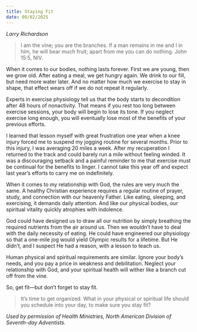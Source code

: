 ```yaml
---
title: Staying Fit
date: 08/02/2025
---
```


_Larry Richardson_

> <p></p>
> I am the vine; you are the branches. If a man remains in me and I in him, he will bear much fruit; apart from me you can do nothing. John 15:5, NIV.

When it comes to our bodies, nothing lasts forever. First we are young, then we grow old. After eating a meal, we get hungry again. We drink to our fill, but need more water later. And no matter how much we exercise to stay in shape, that effect wears off if we do not repeat it regularly.

Experts in exercise physiology tell us that the body starts to decondition after 48 hours of nonactivity. That means if you rest too long between exercise sessions, your body will begin to lose its tone. If you neglect exercise long enough, you will eventually lose most of the benefits of your previous efforts.

I learned that lesson myself with great frustration one year when a knee injury forced me to suspend my jogging routine for several months. Prior to this injury, I was averaging 20 miles a week. After my recuperation I returned to the track and could barely run a mile without feeling winded. It was a discouraging setback and a painful reminder to me that exercise must be continual for the benefits to linger. I cannot take this year off and expect last year’s efforts to carry me on indefinitely.

When it comes to my relationship with God, the rules are very much the same. A healthy Christian experience requires a regular routine of prayer, study, and connection with our heavenly Father. Like eating, sleeping, and exercising, it demands daily attention. And like our physical bodies, our spiritual vitality quickly atrophies with indolence.

God could have designed us to draw all our nutrition by simply breathing the required nutrients from the air around us. Then we wouldn’t have to deal with the daily necessity of eating. He could have engineered our physiology so that a one-mile jog would yield Olympic results for a lifetime. But He didn’t, and I suspect He had a reason, with a lesson to teach us.

Human physical and spiritual requirements are similar. Ignore your body’s needs, and you pay a price in weakness and debilitation. Neglect your relationship with God, and your spiritual health will wither like a branch cut off from the vine.

So, get fit—but don’t forget to stay fit.

> <callout></callout>
> It’s time to get organized. What in your physical or spiritual life should you schedule into your day, to make sure you stay fit?

_Used by permission of Health Ministries, North American Division of Seventh-day Adventists._